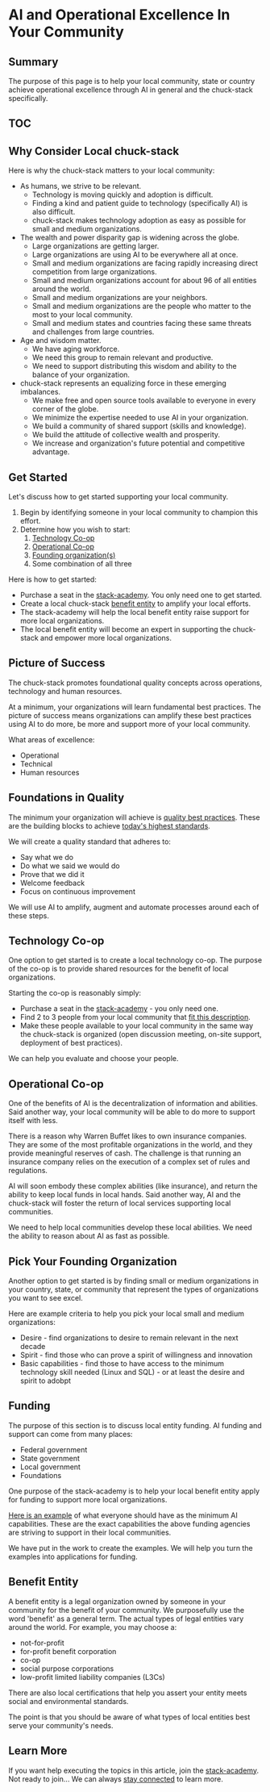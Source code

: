 # AI and Operational Excellence In Your Community

## Summary

The purpose of this page is to help your local community, state or country achieve operational excellence through AI in general and the chuck-stack specifically.

## TOC

<!-- toc -->

## Why Consider Local chuck-stack

Here is why the chuck-stack matters to your local community:

- As humans, we strive to be relevant.
  - Technology is moving quickly and adoption is difficult.
  - Finding a kind and patient guide to technology (specifically AI) is also difficult.
  - chuck-stack makes technology adoption as easy as possible for small and medium organizations.
- The wealth and power disparity gap is widening across the globe.
  - Large organizations are getting larger.
  - Large organizations are using AI to be everywhere all at once.
  - Small and medium organizations are facing rapidly increasing direct competition from large organizations.
  - Small and medium organizations account for about 96 of all entities around the world.
  - Small and medium organizations are your neighbors.
  - Small and medium organizations are the people who matter to the most to your local community.
  - Small and medium states and countries facing these same threats and challenges from large countries.
- Age and wisdom matter.
  - We have aging workforce.
  - We need this group to remain relevant and productive.
  - We need to support distributing this wisdom and ability to the balance of your organization.
- chuck-stack represents an equalizing force in these emerging imbalances.
  - We make free and open source tools available to everyone in every corner of the globe.
  - We minimize the expertise needed to use AI in your organization.
  - We build a community of shared support (skills and knowledge).
  - We build the attitude of collective wealth and prosperity.
  - We increase and organization's future potential and competitive advantage.

## Get Started

Let's discuss how to get started supporting your local community. 

1. Begin by identifying someone in your local community to champion this effort.
1. Determine how you wish to start:
    1. [Technology Co-op](#technology-co-op)
    1. [Operational Co-op](#operational-co-op)
    1. [Founding organization(s)](#pick-your-founding-organization)
    1. Some combination of all three

Here is how to get started:

- Purchase a seat in the [stack-academy](./stack-academy.md). You only need one to get started.
- Create a local chuck-stack [benefit entity](#benefit-entity) to amplify your local efforts.
- The stack-academy will help the local benefit entity raise support for more local organizations.
- The local benefit entity will become an expert in supporting the chuck-stack and empower more local organizations.

## Picture of Success

The chuck-stack promotes foundational quality concepts across operations, technology and human resources.

At a minimum, your organizations will learn fundamental best practices. The picture of success means organizations can amplify these best practices using AI to do more, be more and support more of your local community.

What areas of excellence:

- Operational
- Technical
- Human resources

## Foundations in Quality

The minimum your organization will achieve is [quality best practices](./best-practices-operation.md). These are the building blocks to achieve [today's highest standards](./best-practices-operation.md#external-quality-program-breakdown).

We will create a quality standard that adheres to:

- Say what we do
- Do what we said we would do
- Prove that we did it
- Welcome feedback
- Focus on continuous improvement

We will use AI to amplify, augment and automate processes around each of these steps.

## Technology Co-op

One option to get started is to create a local technology co-op. The purpose of the co-op is to provide shared resources for the benefit of local organizations.

Starting the co-op is reasonably simply:

- Purchase a seat in the [stack-academy](./stack-academy.md) - you only need one.
- Find 2 to 3 people from your local community that [fit this description](./blog-chuck-stack-it-job-description-assessment.md).
- Make these people available to your local community in the same way the chuck-stack is organized (open discussion meeting, on-site support, deployment of best practices).

We can help you evaluate and choose your people.

## Operational Co-op

One of the benefits of AI is the decentralization of information and abilities. Said another way, your local community will be able to do more to support itself with less.

There is a reason why Warren Buffet likes to own insurance companies. They are some of the most profitable organizations in the world, and they provide meaningful reserves of cash. The challenge is that running an insurance company relies on the execution of a complex set of rules and regulations.

AI will soon embody these complex abilities (like insurance), and return the ability to keep local funds in local hands. Said another way, AI and the chuck-stack will foster the return of local services supporting local communities.

We need to help local communities develop these local abilities. We need the ability to reason about AI as fast as possible.

## Pick Your Founding Organization

Another option to get started is by finding small or medium organizations in your country, state, or community that represent the types of organizations you want to see excel.

Here are example criteria to help you pick your local small and medium organizations:

- Desire - find organizations to desire to remain relevant in the next decade
- Spirit - find those who can prove a spirit of willingness and innovation
- Basic capabilities - find those to have access to the minimum technology skill needed (Linux and SQL) - or at least the desire and spirit to adobpt

## Funding

The purpose of this section is to discuss local entity funding. AI funding and support can come from many places:

- Federal government
- State government
- Local government
- Foundations

One purpose of the stack-academy is to help your local benefit entity apply for funding to support more local organizations.

[Here is an example](./blog-llm-ai-production-deploy.md) of what everyone should have as the minimum AI capabilities. These are the exact capabilities the above funding agencies are striving to support in their local communities.

We have put in the work to create the examples. We will help you turn the examples into applications for funding.

## Benefit Entity

A benefit entity is a legal organization owned by someone in your community for the benefit of your community. We purposefully use the word 'benefit' as a general term. The actual types of legal entities vary around the world. For example, you may choose a:

- not-for-profit
- for-profit benefit corporation
- co-op
- social purpose corporations
- low-profit limited liability companies (L3Cs)

There are also local certifications that help you assert your entity meets social and environmental standards.

The point is that you should be aware of what types of local entities best serve your community's needs.

## Learn More

If you want help executing the topics in this article, join the [stack-academy](./stack-academy.md). Not ready to join... We can always [stay connected](../learn-more.html) to learn more.
